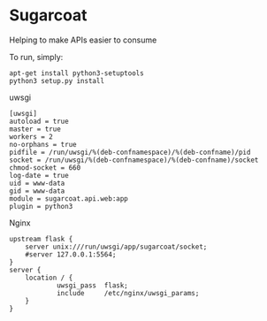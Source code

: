 # Sugarcoat
Helping to make APIs easier to consume

To run, simply:

    apt-get install python3-setuptools
    python3 setup.py install

uwsgi

    [uwsgi]
    autoload = true
    master = true
    workers = 2
    no-orphans = true
    pidfile = /run/uwsgi/%(deb-confnamespace)/%(deb-confname)/pid
    socket = /run/uwsgi/%(deb-confnamespace)/%(deb-confname)/socket
    chmod-socket = 660
    log-date = true
    uid = www-data
    gid = www-data
    module = sugarcoat.api.web:app
    plugin = python3

Nginx

    upstream flask {
        server unix:///run/uwsgi/app/sugarcoat/socket;
        #server 127.0.0.1:5564;
    }
    server {
        location / {
                uwsgi_pass  flask;
                include     /etc/nginx/uwsgi_params;
        }
    }